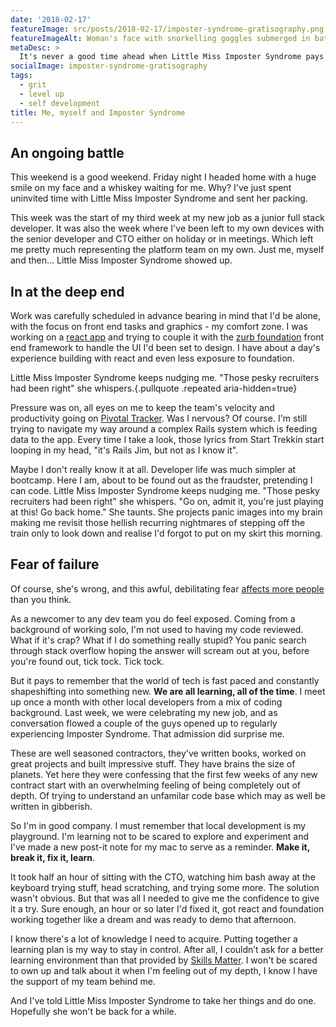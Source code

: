 ```yaml
---
date: '2018-02-17'
featureImage: src/posts/2018-02-17/imposter-syndrome-gratisography.png
featureImageAlt: Woman's face with snorkelling goggles submerged in bath. Hair floats around her face. Tiny air bubbles escape her open mouth.
metaDesc: >
  It's never a good time ahead when Little Miss Imposter Syndrome pays a visit. But today I sent her packing.
socialImage: imposter-syndrome-gratisography
tags:
  - grit
  - level up
  - self development
title: Me, myself and Imposter Syndrome
---
```


## An ongoing battle

This weekend is a good weekend. Friday night I headed home with a huge smile on my face and a whiskey waiting for me. Why? I've just spent uninvited time with Little Miss Imposter Syndrome and sent her packing.

This week was the start of my third week at my new job as a junior full stack developer. It was also the week where I've been left to my own devices with the senior developer and CTO either on holiday or in meetings. Which left me pretty much representing the platform team on my own. Just me, myself and then... Little Miss Imposter Syndrome showed up.

## In at the deep end

Work was carefully scheduled in advance bearing in mind that I'd be alone, with the focus on front end tasks and graphics - my comfort zone. I was working on a [react app](https://reactjs.org/) and trying to couple it with the [zurb foundation](https://foundation.zurb.com/) front end framework to handle the UI I'd been set to design. I have about a day's experience building with react and even less exposure to foundation.

Little Miss Imposter Syndrome keeps nudging me. "Those pesky recruiters had been right" she whispers.{.pullquote .repeated aria-hidden=true}

Pressure was on, all eyes on me to keep the team's velocity and productivity going on [Pivotal Tracker](https://www.pivotaltracker.com/). Was I nervous? Of course. I'm still trying to navigate my way around a complex Rails system which is feeding data to the app. Every time I take a look, those lyrics from Start Trekkin start looping in my head, "it's Rails Jim, but not as I know it".

Maybe I don't really know it at all. Developer life was much simpler at bootcamp. Here I am, about to be found out as the fraudster, pretending I can code. Little Miss Imposter Syndrome keeps nudging me. "Those pesky recruiters had been right" she whispers. "Go on, admit it, you're just playing at this! Go back home." She taunts. She projects panic images into my brain making me revisit those hellish recurring nightmares of stepping off the train only to look down and realise I'd forgot to put on my skirt this morning.

## Fear of failure

Of course, she's wrong, and this awful, debilitating fear [affects more people](http://bit.ly/2o6AEmX) than you think.

As a newcomer to any dev team you do feel exposed. Coming from a background of working solo, I'm not used to having my code reviewed. What if it's crap? What if I do something really stupid? You panic search through stack overflow hoping the answer will scream out at you, before you're found out, tick tock. Tick tock.

But it pays to remember that the world of tech is fast paced and constantly shapeshifting into something new. **We are all learning, all of the time**. I meet up once a month with other local developers from a mix of coding background. Last week, we were celebrating my new job, and as conversation flowed a couple of the guys opened up to regularly experiencing Imposter Syndrome. That admission did surprise me.

These are well seasoned contractors, they've written books, worked on great projects and built impressive stuff. They have brains the size of planets. Yet here they were confessing that the first few weeks of any new contract start with an overwhelming feeling of being completely out of depth. Of trying to understand an unfamilar code base which may as well be written in gibberish.

So I'm in good company. I must remember that local development is my playground. I'm learning not to be scared to explore and experiment and I've made a new post-it note for my mac to serve as a reminder. **Make it, break it, fix it, learn**.

It took half an hour of sitting with the CTO, watching him bash away at the keyboard trying stuff, head scratching, and trying some more. The solution wasn't obvious. But that was all I needed to give me the confidence to give it a try. Sure enough, an hour or so later I'd fixed it, got react and foundation working together like a dream and was ready to demo that afternoon.

I know there's a lot of knowledge I need to acquire. Putting together a learning plan is my way to stay in control. After all, I couldn’t ask for a better learning environment than that provided by [Skills Matter](https://skillsmatter.com/explore?content=courses&location=&q=). I won't be scared to own up and talk about it when I'm feeling out of my depth, I know I have the support of my team behind me.

And I've told Little Miss Imposter Syndrome to take her things and do one. Hopefully she won't be back for a while.
